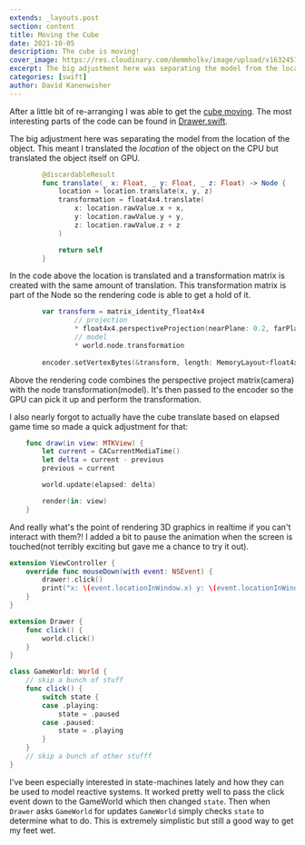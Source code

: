 ```yaml
---
extends: _layouts.post
section: content
title: Moving the Cube
date: 2021-10-05
description: The cube is moving!
cover_image: https://res.cloudinary.com/demmholkv/image/upload/v1632451436/blog/xcode-green-cube_hval5y.png
excerpt: The big adjustment here was separating the model from the location of the object. This meant I translated the location of the object on the CPU but translated the object itself on GPU.
categories: [swift]
author: David Kanenwisher
---
```


After a little bit of re-arranging I was able to get the [cube moving](https://youtu.be/S7AV-UgXneQ). The most interesting parts of the code can be found in [Drawer.swift](https://github.com/prufrock/MetalForge/blob/main/Metal003GameLoop/Metal003GameLoop/Shared/Drawer.swift).

The big adjustment here was separating the model from the location of the object. This meant I translated the *location* of the object on the CPU but translated the object itself on GPU.

```swift
        @discardableResult
        func translate(_ x: Float, _ y: Float, _ z: Float) -> Node {
            location = location.translate(x, y, z)
            transformation = float4x4.translate(
                x: location.rawValue.x + x,
                y: location.rawValue.y + y,
                z: location.rawValue.z + z
            )

            return self
        }
```

In the code above the location is translated and a transformation matrix is created with the same amount of translation. This transformation matrix is part of the Node so the rendering code is able to get a hold of it.

```swift
        var transform = matrix_identity_float4x4
                // projection
                * float4x4.perspectiveProjection(nearPlane: 0.2, farPlane: 1.0)
                // model
        		* world.node.transformation
        		        		
        encoder.setVertexBytes(&transform, length: MemoryLayout<float4x4>.stride, index: 1)
```

Above the rendering code combines the perspective project matrix(camera) with the node transformation(model). It's then passed to the encoder so the GPU can pick it up and perform the transformation.

I also nearly forgot to actually have the cube translate based on elapsed game time so made a quick adjustment for that:

```swift
    func draw(in view: MTKView) {
        let current = CACurrentMediaTime()
        let delta = current - previous
        previous = current

        world.update(elapsed: delta)

        render(in: view)
    }
```

And really what's the point of rendering 3D graphics in realtime if you can't interact with them?! I added a bit to pause the animation when the screen is touched(not terribly exciting but gave me a chance to try it out).

```swift
extension ViewController {
    override func mouseDown(with event: NSEvent) {
        drawer!.click()
        print("x: \(event.locationInWindow.x) y: \(event.locationInWindow.y)")
    }
}

extension Drawer {
    func click() {
        world.click()
    }
}

class GameWorld: World {
    // skip a bunch of stuff
    func click() {
        switch state {
        case .playing:
            state = .paused
        case .paused:
            state = .playing
        }
    }
    // skip a bunch of other stufff
}
```

I've been especially interested in state-machines lately and how they can be used to model reactive systems. It worked pretty well to pass the click event down to the GameWorld which then changed `state`. Then when `Drawer` asks `GameWorld` for updates `GameWorld` simply checks `state` to determine what to do. This is extremely simplistic but still a good way to get my feet wet.